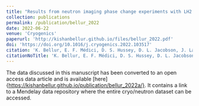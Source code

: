 ```yaml
---
title: "Results from neutron imaging phase change experiments with LH2 and LCH4"
collection: publications
permalink: /publication/bellur_2022
date: 2022-06-22
venue: 'Cryogenics'
paperurl: 'http://kishanbellur.github.io/files/bellur_2022.pdf'
doi: 'https://doi.org/10.1016/j.cryogenics.2022.103517'
citation: 'K. Bellur, E. F. Médici, D. S. Hussey, D. L. Jacobson, J. LaManna, J. B. Leao, J. Scherschligt, J. Hermanson,  C. K. Choi, and J. S. Allen, “Results from neutron imaging phase change experiments with LH2 and LCH4”, Cryogenics, 125, p103517, 2022.'
citationNoTitle: 'K. Bellur, E. F. Médici, D. S. Hussey, D. L. Jacobson, J. LaManna, J. B. Leao, J. Scherschligt, J. Hermanson,  C. K. Choi, and J. S. Allen, <i> Cryogenics</i>, 125, p103517, 2022.'
---
```


The data discussed in this manuscript has been converted to an open access data article and is available [here]{https://kishanbellur.github.io/publication/bellur_2022a/}. It contains a link to a Mendelay data repository where the entire cryo/neutron dataset can be accessed.